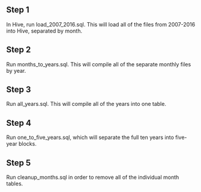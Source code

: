 ## Step 1

In Hive, run load_2007_2016.sql. This will load all of the files from 2007-2016 into Hive, separated by month.

## Step 2

Run months_to_years.sql. This will compile all of the separate monthly files by year.

## Step 3

Run all_years.sql. This will compile all of the years into one table.

## Step 4

Run one_to_five_years.sql, which will separate the full ten years into five-year blocks.

## Step 5

Run cleanup_months.sql in order to remove all of the individual month tables.
